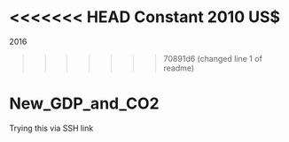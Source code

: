 <<<<<<< HEAD
Constant 2010 US$
=======
2016
>>>>>>> 70891d6 (changed line 1 of readme)
# New_GDP_and_CO2

Trying this via SSH link